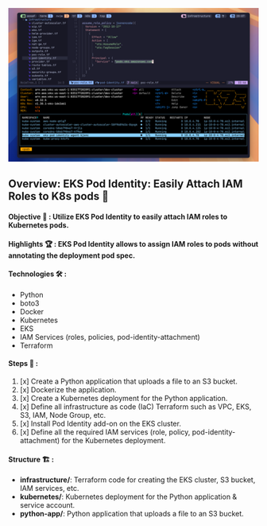 ![codesnap](https://github.com/assafdori/pod-identity/blob/main/k9s.png)

## Overview: EKS Pod Identity: Easily Attach IAM Roles to K8s pods 🎡

#### Objective 🏅 : Utilize EKS Pod Identity to easily attach IAM roles to Kubernetes pods.

#### Highlights 🏆 : EKS Pod Identity allows to assign IAM roles to pods without annotating the deployment pod spec.

#### Technologies 🛠️ :
- Python 
- boto3 
- Docker
- Kubernetes
- EKS
- IAM Services (roles, policies, pod-identity-attachment)
- Terraform

#### Steps 📝 :

1. [x] Create a Python application that uploads a file to an S3 bucket.  
2. [x] Dockerize the application.  
3. [x] Create a Kubernetes deployment for the Python application.  
4. [x] Define all infrastructure as code (IaC) Terraform such as VPC, EKS, S3, IAM, Node Group, etc.  
5. [x] Install Pod Identity add-on on the EKS cluster.
5. [x] Define all the required IAM services (role, policy, pod-identity-attachment) for the Kubernetes deployment. 

#### Structure 🏗️ :
- **infrastructure/**: Terraform code for creating the EKS cluster, S3 bucket, IAM services, etc.  
- **kubernetes/**: Kubernetes deployment for the Python application & service account. 
- **python-app/**: Python application that uploads a file to an S3 bucket.  
